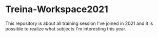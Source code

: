 # Treina-Workspace2021

This repository is about all training session I've joined in 2021 and it is possible to realize what subjects I'm interesting this year.
